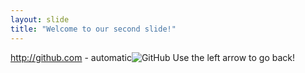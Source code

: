```yaml
---
layout: slide
title: "Welcome to our second slide!"
---
```

http://github.com - automatic![GitHub](http://github.com)
Use the left arrow to go back!

